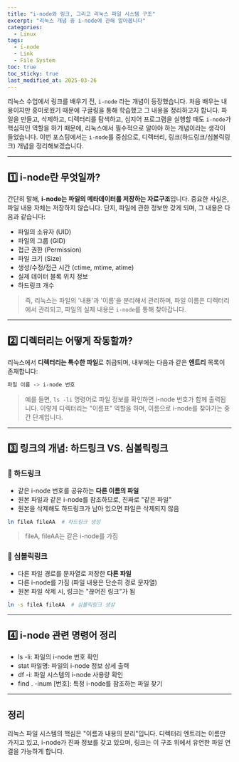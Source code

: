 ```yaml
---
title: "i-node와 링크, 그리고 리눅스 파일 시스템 구조"
excerpt: "리눅스 개념 중 i-node에 관해 알아봅니다"
categories:
  - Linux
tags:
  - i-node
  - Link
  - File System
toc: true
toc_sticky: true
last_modified_at: 2025-03-26
---
```


리눅스 수업에서 링크를 배우기 전, `i-node` 라는 개념이 등장했습니다. 
처음 배우는 내용이지만 흥미로웠기 때문에 구글링을 통해 학습했고 그 내용을 정리하고자 합니다. 
파일을 만들고, 삭제하고, 디렉터리를 탐색하고, 심지어 프로그램을 실행할 때도 `i-node`가 핵심적인 역할을 하기 때문에, 
리눅스에서 필수적으로 알아야 하는 개념이라는 생각이 들었습니다. 
이번 포스팅에서는 `i-node`를 중심으로, 디렉터리, 링크(하드링크/심볼릭링크) 개념을 정리해보겠습니다.

---

## 1️⃣ i-node란 무엇일까?

간단히 말해, **i-node는 파일의 메타데이터를 저장하는 자료구조**입니다. 
중요한 사실은, 파일 내용 자체는 저장하지 않습니다. 단지, 파일에 관한 정보만 갖게 되며, 그 내용은 다음과 같습니다:

- 파일의 소유자 (UID)
- 파일의 그룹 (GID)
- 접근 권한 (Permission)
- 파일 크기 (Size)
- 생성/수정/접근 시간 (ctime, mtime, atime)
- 실제 데이터 블록 위치 정보
- 하드링크 개수

> 즉, 리눅스는 파일의 '내용'과 '이름'을 분리해서 관리하며, 파일 이름은 디렉터리에서 관리되고, 파일의 실제 내용은 `i-node`를 통해 찾아갑니다.

---

## 2️⃣ 디렉터리는 어떻게 작동할까?

리눅스에서 **디렉터리는 특수한 파일**로 취급되며, 내부에는 다음과 같은 **엔트리** 목록이 존재합니다:

```css
파일 이름 -> i-node 번호
```

> 예를 들면, `ls -li` 명령어로 파일 정보를 확인하면 i-node 번호가 함께 출력됩니다. 
> 이렇게 디렉터리는 "이름표" 역할을 하며, 이름으로 i-node를 찾아가는 중간 단계입니다.

---

## 3️⃣ 링크의 개념: 하드링크 VS. 심볼릭링크

### 🔹 하드링크

- 같은 i-node 번호를 공유하는 **다른 이름의 파일**
- 원본 파일과 같은 i-node를 참조하므로, 진짜로 "같은 파일"
- 원본을 삭제해도 하드링크가 남아 있으면 파일은 삭제되지 않음

```bash
ln fileA fileAA  # 하드링크 생성
```

> fileA, fileAA는 같은 i-node를 가짐

### 🔹 심볼릭링크

- 다른 파일 경로를 문자열로 저장한 **다른 파일**
- 다른 i-node를 가짐 (파일 내용은 단순히 경로 문자열)
- 원본 파일 삭제 시, 링크는 "끊어진 링크"가 됨

```bash
ln -s fileA fileAA  # 심볼릭링크 생성
```

---

## 4️⃣ i-node 관련 명령어 정리

- ls -li: 파일의 i-node 번호 확인
- stat 파일명: 파일의 i-node 정보 상세 출력
- df -i: 파일 시스템의 i-node 사용량 확인
- find . -inum [번호]: 특정 i-node를 참조하는 파일 찾기

---

## 정리

리눅스 파일 시스템의 핵심은 "이름과 내용의 분리"입니다. 디렉터리 엔트리는 이름만 가지고 있고, 
i-node가 진짜 정보를 갖고 있으며, 링크는 이 구조 위에서 유연한 파일 연결을 가능하게 합니다.



